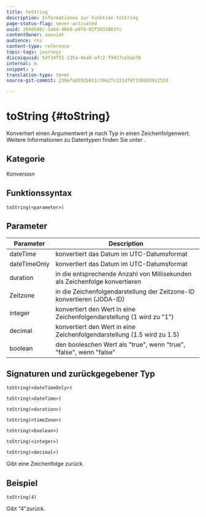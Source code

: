 ```yaml
---
title: toString
description: Informationen zur Funktion toString
page-status-flag: never-activated
uuid: 269d590c-5a6d-40b9-a879-02f5033863fc
contentOwner: sauviat
audience: rns
content-type: reference
topic-tags: journeys
discoiquuid: 5df34f55-135a-4ea8-afc2-f9427ce5ae7b
internal: n
snippet: y
translation-type: tm+mt
source-git-commit: 239efa9592b011c70e2fc331df8f33820301253d

---
```



# toString {#toString}

Konvertiert einen Argumentwert je nach Typ in einen Zeichenfolgenwert. Weitere Informationen zu Datentypen finden Sie unter [](../expression/data-types.md).

## Kategorie

Konversion

## Funktionssyntax

`toString(<parameter>)`

## Parameter

| Parameter | Description |
|--- |--- |
| dateTime | konvertiert das Datum im UTC-Datumsformat |
| dateTimeOnly | konvertiert das Datum im UTC-Datumsformat |
| duration | in die entsprechende Anzahl von Millisekunden als Zeichenfolge konvertieren |
| Zeitzone | in die Zeichenfolgendarstellung der Zeitzone-ID konvertieren (JODA-ID) |
| integer | konvertiert den Wert in eine Zeichenfolgendarstellung (1 wird zu &quot;1&quot;) |
| decimal | konvertiert den Wert in eine Zeichenfolgendarstellung (1.5 wird zu 1.5) |
| boolean | den booleschen Wert als &quot;true&quot;, wenn &quot;true&quot;, &quot;false&quot;, wenn &quot;false&quot; |

## Signaturen und zurückgegebener Typ

`toString(<dateTimeOnly>)`

`toString(<dateTime>)`

`toString(<duration>)`

`toString(<timeZone>)`

`toString(<boolean>)`

`toString(<integer>)`

`toString(<decimal>)`

Gibt eine Zeichenfolge zurück.

## Beispiel

`toString(4)`

Gibt &quot;4&quot;zurück.
